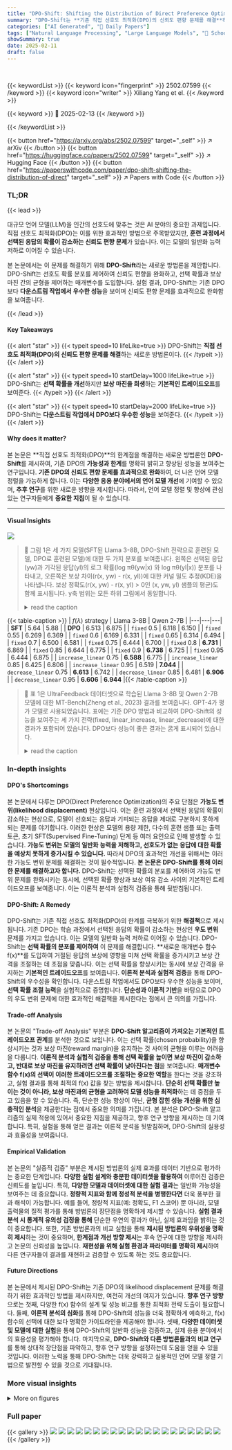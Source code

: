 ```yaml
---
title: "DPO-Shift: Shifting the Distribution of Direct Preference Optimization"
summary: "DPO-Shift는 **기존 직접 선호도 최적화(DPO)의 신뢰도 편향 문제를 해결**하기 위해 제안된 새로운 방법론입니다.  **선호도 확률 분포를 제어**하여 신뢰도 편향을 완화하고 다운스트림 작업에서 성능을 개선함을 보여줍니다."
categories: ["AI Generated", "🤗 Daily Papers"]
tags: ["Natural Language Processing", "Large Language Models", "🏢 School of Data Science, The Chinese University of Hong Kong, Shenzhen",]
showSummary: true
date: 2025-02-11
draft: false
---
```


<br>

{{< keywordList >}}
{{< keyword icon="fingerprint" >}} 2502.07599 {{< /keyword >}}
{{< keyword icon="writer" >}} Xiliang Yang et el. {{< /keyword >}}
 
{{< keyword >}} 🤗 2025-02-13 {{< /keyword >}}
 
{{< /keywordList >}}

{{< button href="https://arxiv.org/abs/2502.07599" target="_self" >}}
↗ arXiv
{{< /button >}}
{{< button href="https://huggingface.co/papers/2502.07599" target="_self" >}}
↗ Hugging Face
{{< /button >}}
{{< button href="https://paperswithcode.com/paper/dpo-shift-shifting-the-distribution-of-direct" target="_self" >}}
↗ Papers with Code
{{< /button >}}




### TL;DR


{{< lead >}}

대규모 언어 모델(LLM)을 인간의 선호도에 맞추는 것은 AI 분야의 중요한 과제입니다. 직접 선호도 최적화(DPO)는 이를 위한 효과적인 방법으로 주목받았지만, **훈련 과정에서 선택된 응답의 확률이 감소하는 신뢰도 편향 문제**가 있습니다. 이는 모델의 일반화 능력 저하로 이어질 수 있습니다.

본 논문에서는 이 문제를 해결하기 위해 **DPO-Shift**라는 새로운 방법론을 제안합니다.  DPO-Shift는 선호도 확률 분포를 제어하여 신뢰도 편향을 완화하고, 선택 확률과 보상 마진 간의 균형을 제어하는 매개변수를 도입합니다. 실험 결과, DPO-Shift는 기존 DPO보다 **다운스트림 작업에서 우수한 성능**을 보이며 신뢰도 편향 문제를 효과적으로 완화함을 보여줍니다.

{{< /lead >}}


#### Key Takeaways

{{< alert "star" >}}
{{< typeit speed=10 lifeLike=true >}} DPO-Shift는 **직접 선호도 최적화(DPO)의 신뢰도 편향 문제를 해결**하는 새로운 방법론이다. {{< /typeit >}}
{{< /alert >}}

{{< alert "star" >}}
{{< typeit speed=10 startDelay=1000 lifeLike=true >}} DPO-Shift는 **선택 확률을 개선**하지만 **보상 마진을 희생**하는 **기본적인 트레이드오프**를 보여준다. {{< /typeit >}}
{{< /alert >}}

{{< alert "star" >}}
{{< typeit speed=10 startDelay=2000 lifeLike=true >}} DPO-Shift는 **다운스트림 작업에서 DPO보다 우수한 성능**을 보여준다.  {{< /typeit >}}
{{< /alert >}}

#### Why does it matter?
본 논문은 **직접 선호도 최적화(DPO)**의 한계점을 해결하는 새로운 방법론인 **DPO-Shift**를 제시하여, 기존 DPO의 **가능성과 한계**를 명확히 밝히고 향상된 성능을 보여주는 연구입니다.  **기존 DPO의 신뢰도 편향 문제를 효과적으로 완화**하여, 더 나은 언어 모델 정렬을 가능하게 합니다. 이는 **다양한 응용 분야에서의 언어 모델 개선**에 기여할 수 있으며, **추후 연구**를 위한 새로운 방향을 제시합니다. 따라서, 언어 모델 정렬 및 향상에 관심 있는 연구자들에게 **중요한 지침**이 될 수 있습니다.

------
#### Visual Insights



![](https://arxiv.org/html/2502.07599/x1.png)

> 🔼 그림 1은 세 가지 모델(SFT된 Llama 3-8B, DPO-Shift 전략으로 훈련된 모델, DPO로 훈련된 모델)에 대한 두 가지 분포를 보여줍니다. 왼쪽은 선택된 응답(yw)과 기각된 응답(yl)의 로그 확률(log πθ(yw|x) 와 log πθ(yl|x)) 분포를 나타내고, 오른쪽은 보상 차이(r(x, yw) - r(x, yl))에 대한 커널 밀도 추정(KDE)을 나타냅니다. 보상 정확도(r(x, yw) - r(x, yl) > 0인 (x, yw, yl) 샘플의 평균)도 함께 표시됩니다. y축 범위는 모든 하위 그림에서 동일합니다.
> <details>
> <summary>read the caption</summary>
> Figure 1: Left: Distribution of log⁡πθ⁢(𝒚w|𝒙)subscript𝜋𝜃conditionalsubscript𝒚𝑤𝒙\log\pi_{\theta}(\boldsymbol{y}_{w}|\boldsymbol{x})roman_log italic_π start_POSTSUBSCRIPT italic_θ end_POSTSUBSCRIPT ( bold_italic_y start_POSTSUBSCRIPT italic_w end_POSTSUBSCRIPT | bold_italic_x ) and log⁡πθ⁢(𝒚l|𝒙)subscript𝜋𝜃conditionalsubscript𝒚𝑙𝒙\log\pi_{\theta}(\boldsymbol{y}_{l}|\boldsymbol{x})roman_log italic_π start_POSTSUBSCRIPT italic_θ end_POSTSUBSCRIPT ( bold_italic_y start_POSTSUBSCRIPT italic_l end_POSTSUBSCRIPT | bold_italic_x ). Right: Kernel density estimation (KDE) for the reward margin (r⁢(𝒙,𝒚w)−r⁢(𝒙,𝒚l))𝑟𝒙subscript𝒚𝑤𝑟𝒙subscript𝒚𝑙(r(\boldsymbol{x},\boldsymbol{y}_{w})-r(\boldsymbol{x},\boldsymbol{y}_{l}))( italic_r ( bold_italic_x , bold_italic_y start_POSTSUBSCRIPT italic_w end_POSTSUBSCRIPT ) - italic_r ( bold_italic_x , bold_italic_y start_POSTSUBSCRIPT italic_l end_POSTSUBSCRIPT ) ). The reward accuracy, which is the sample mean of 1⁢{(𝒙,𝒚w,𝒚l)|r⁢(𝒙,𝒚w)−r⁢(𝒙,𝒚l)>0}1conditional-set𝒙subscript𝒚𝑤subscript𝒚𝑙𝑟𝒙subscript𝒚𝑤𝑟𝒙subscript𝒚𝑙01\{(\boldsymbol{x},\boldsymbol{y}_{w},\boldsymbol{y}_{l})|r(\boldsymbol{x},% \boldsymbol{y}_{w})-r(\boldsymbol{x},\boldsymbol{y}_{l})>0\}1 { ( bold_italic_x , bold_italic_y start_POSTSUBSCRIPT italic_w end_POSTSUBSCRIPT , bold_italic_y start_POSTSUBSCRIPT italic_l end_POSTSUBSCRIPT ) | italic_r ( bold_italic_x , bold_italic_y start_POSTSUBSCRIPT italic_w end_POSTSUBSCRIPT ) - italic_r ( bold_italic_x , bold_italic_y start_POSTSUBSCRIPT italic_l end_POSTSUBSCRIPT ) > 0 } is listed. The three rows are plotted with three models including the SFTed Llama 3-8B, the model trained by one strategy of DPO-Shift, and the model trained by DPO (from top to bottom), separately. The ranges of the y-axis of all subfigures are the same.
> </details>





{{< table-caption >}}
| $f(\lambda)$ strategy | Llama 3-8B | Qwen 2-7B |
|---|---|---|
| **SFT** | 5.64 | 5.88 |
| **DPO** | 6.513 | 6.875 |
| `fixed` 0.5 | 6.118 | 6.150 |
| `fixed` 0.55 | 6.269 | 6.369 |
| `fixed` 0.6 | 6.169 | 6.331 |
| `fixed` 0.65 | 6.314 | 6.494 |
| `fixed` 0.7 | 6.500 | 6.581 |
| `fixed` 0.75 | 6.444 | 6.700 |
| `fixed` 0.8 | **6.731** | 6.869 |
| `fixed` 0.85 | 6.644 | 6.775 |
| `fixed` 0.9 | **6.738** | 6.725 |
| `fixed` 0.95 | 6.444 | 6.875 |
| `increase_linear` 0.75 | **6.588** | 6.775 |
| `increase_linear` 0.85 | 6.425 | 6.806 |
| `increase_linear` 0.95 | 6.519 | **7.044** |
| `decrease_linear` 0.75 | **6.613** | 6.742 |
| `decrease_linear` 0.85 | 6.481 | **6.906** |
| `decrease_linear` 0.95 | **6.606** | **6.944** |{{< /table-caption >}}

> 🔼 표 1은 UltraFeedback 데이터셋으로 학습된 Llama 3-8B 및 Qwen 2-7B 모델에 대한 MT-Bench(Zheng et al., 2023) 결과를 보여줍니다.  GPT-4가 평가 모델로 사용되었습니다.  표에는 기준 DPO 방법과 비교하여 DPO-Shift의 성능을 보여주는 세 가지 전략(fixed, linear_increase, linear_decrease)에 대한 결과가 포함되어 있습니다. DPO보다 성능이 좋은 결과는 굵게 표시되어 있습니다.
> <details>
> <summary>read the caption</summary>
> Table 1: MT-Bench (Zheng et al., 2023) results for Llama 3-8B and Qwen 2-7B trained on UltraFeedback, where GPT-4o is the judge model. The results better than DPO is bolded. Results for fixed, linear_increase, and linear_decrease are included.
> </details>





### In-depth insights


#### DPO's Shortcomings
본 논문에서 다루는 DPO(Direct Preference Optimization)의 주요 단점은 **가능도 변위(likelihood displacement)** 현상입니다. 이는 훈련 과정에서 선택된 응답의 확률이 감소하는 현상으로, 모델이 선호되는 응답과 기피되는 응답을 제대로 구분하지 못하게 되는 문제를 야기합니다. 이러한 현상은 모델의 용량 제한, 다수의 훈련 샘플 또는 출력 토큰, 초기 SFT(Supervised Fine-Tuning) 단계 등 여러 요인으로 인해 발생할 수 있습니다. **가능도 변위는 모델의 일반화 능력을 저해하고, 선호도가 없는 응답에 대한 확률을 예상치 못하게 증가시킬 수 있습니다.** 따라서 DPO의 효과적인 개선을 위해서는 이러한 가능도 변위 문제를 해결하는 것이 필수적입니다.  **본 논문은 DPO-Shift를 통해 이러한 문제를 해결하고자 합니다.** DPO-Shift는 선택된 확률의 분포를 제어하여 가능도 변위 문제를 완화시키는 동시에, 선택된 확률 향상과 보상 여유 감소 사이의 기본적인 트레이드오프를 보여줍니다. 이는 이론적 분석과 실험적 검증을 통해 뒷받침됩니다.

#### DPO-Shift: A Remedy
DPO-Shift는 기존 직접 선호도 최적화(DPO)의 한계를 극복하기 위한 **해결책**으로 제시됩니다. 기존 DPO는 학습 과정에서 선택된 응답의 확률이 감소하는 현상인 **우도 변위** 문제를 가지고 있습니다. 이는 모델의 일반화 능력 저하로 이어질 수 있습니다. DPO-Shift는 **선택 확률의 분포를 제어하여** 이 문제를 해결합니다.  **새로운 매개변수 함수 f(x)**를 도입하여 거절된 응답의 보상에 영향을 미쳐 선택 확률을 증가시키고 보상 간격을 조절하는 데 초점을 맞춥니다. 이는 선택 확률을 향상시키는 동시에 보상 간격을 유지하는 **기본적인 트레이드오프**를 보여줍니다.  **이론적 분석과 실험적 검증**을 통해 DPO-Shift의 우수성을 확인합니다.  다운스트림 작업에서도 DPO보다 우수한 성능을 보이며,  **선택 확률 조절 능력**을 실험적으로 증명합니다.  **단순성과 이론적 기반**을 바탕으로 DPO의 우도 변위 문제에 대한 효과적인 해결책을 제시한다는 점에서 큰 의의를 가집니다.

#### Trade-off Analysis
본 논문의 "Trade-off Analysis" 부분은 **DPO-Shift 알고리즘이 가져오는 기본적인 트레이드오프 관계**를 분석한 것으로 보입니다.  이는 선택 확률(chosen probability)을 향상시키는 것과 보상 마진(reward margin)을 유지하는 것 사이의 균형을 이루는 어려움을 다룹니다.  **이론적 분석과 실험적 검증을 통해 선택 확률을 높이면 보상 마진이 감소하고, 반대로 보상 마진을 유지하려면 선택 확률이 낮아진다는 점**을 보여줍니다.  **매개변수 함수 f(x)의 선택이 이러한 트레이드오프를 조절하는 중요한 역할**을 한다는 것을 강조하고,  실험 결과를 통해 최적의 f(x) 값을 찾는 방법을 제시합니다.  **단순히 선택 확률만 높이는 것이 아니라, 보상 마진과의 균형을 고려하여 모델 성능을 최적화**하는 데 중점을 두고 있음을 알 수 있습니다.  즉,  단순한 성능 향상이 아닌, **균형 잡힌 성능 개선을 위한 심층적인 분석**을 제공한다는 점에서 중요한 의미를 가집니다.  본 분석은 DPO-Shift 알고리즘의 실제 적용에 있어서 중요한 지침을 제공하고,  향후 연구 방향을 제시하는 데 기여합니다.  특히,  실험을 통해 얻은 결과는 이론적 분석을 뒷받침하며,  DPO-Shift의 실용성과 효율성을 보여줍니다.

#### Empirical Validation
본 논문의 "실증적 검증" 부분은 제시된 방법론의 실제 효과를 데이터 기반으로 평가하는 중요한 단계입니다.  **다양한 실험 설계와 충분한 데이터셋을 활용하여** 이루어진 검증은 신뢰도를 높입니다. 특히, **다양한 모델과 데이터셋에 대한 실험 결과**는 일반화 가능성을 보여주는 데 중요합니다.  **정량적 지표와 함께 정성적 분석을 병행한다면** 더욱 풍부한 결과 해석이 가능합니다.  예를 들어, 정량적 지표(예: 정확도, F1 스코어) 뿐 아니라, 모델 출력물의 질적 평가를 통해 방법론의 장단점을 명확하게 제시할 수 있습니다.  **실험 결과 분석 시 통계적 유의성 검정을 통해** 단순한 우연의 결과가 아닌, 실제 효과임을 밝히는 것이 중요합니다.  또한, 기존 방법론과의 비교 실험을 통해 **제시된 방법론의 우위성을 명확히 제시**하는 것이 중요하며,  **한계점과 개선 방향 제시**는 후속 연구에 대한 방향을 제시하고 논문의 신뢰성을 높입니다.  **재현성을 위해 실험 환경과 파라미터를 명확히 제시**하여 다른 연구자들이 결과를 재현하고 검증할 수 있도록 하는 것도 중요합니다.

#### Future Directions
본 논문에서 제시된 DPO-Shift는 기존 DPO의 likelihood displacement 문제를 해결하기 위한 효과적인 방법을 제시하지만, 여전히 개선의 여지가 있습니다. **향후 연구 방향**으로는 첫째, 다양한 f(x) 함수의 설계 및 성능 비교를 통한 최적화 전략 도출이 필요합니다.  둘째, **이론적 분석의 심화**를 통해 DPO-Shift의 성능을 더욱 정확하게 예측하고,  f(x) 함수의 선택에 대한 보다 명확한 가이드라인을 제공해야 합니다. 셋째, **다양한 데이터셋 및 모델에 대한 실험**을 통해 DPO-Shift의 일반화 성능을 검증하고, 실제 응용 분야에서의 효용성을 평가해야 합니다. 마지막으로, **DPO-Shift와 다른 방법론들과의 비교 연구**를 통해 상대적 장단점을 파악하고,  향후 연구 방향을 설정하는데 도움을 얻을 수 있을 것입니다. 이러한 노력을 통해 DPO-Shift는 더욱 강력하고 실용적인 언어 모델 정렬 기법으로 발전할 수 있을 것으로 기대됩니다.


### More visual insights

<details>
<summary>More on figures
</summary>


![](https://arxiv.org/html/2502.07599/x2.png)

> 🔼 그림 2는 UltraFeedback 데이터셋의 테스트셋 분할에서 UltraFeedback으로 학습된 Llama 3-8B 모델의 log πθ(yw|x)와 log πθ(yl|x)의 분포를 보여줍니다. 여기서 사용된 f(λ)는 고정 전략을 사용했습니다. 그림에는 제한된 f(λ)의 경우만 나열되어 있으며, 자세한 내용은 부록 A.2절을 참조하십시오. 모든 하위 그림의 y축 범위는 동일합니다. 이 그림은 DPO-Shift의 핵심 개념인 선택 확률 분포의 변화를 시각적으로 보여주는 데 중점을 둡니다.
> <details>
> <summary>read the caption</summary>
> Figure 2: Distribution for log⁡πθ⁢(𝒚w|𝒙)subscript𝜋𝜃conditionalsubscript𝒚𝑤𝒙\log\pi_{\theta}(\boldsymbol{y}_{w}|\boldsymbol{x})roman_log italic_π start_POSTSUBSCRIPT italic_θ end_POSTSUBSCRIPT ( bold_italic_y start_POSTSUBSCRIPT italic_w end_POSTSUBSCRIPT | bold_italic_x ) and log⁡πθ⁢(𝒚l|𝒙)subscript𝜋𝜃conditionalsubscript𝒚𝑙𝒙\log\pi_{\theta}(\boldsymbol{y}_{l}|\boldsymbol{x})roman_log italic_π start_POSTSUBSCRIPT italic_θ end_POSTSUBSCRIPT ( bold_italic_y start_POSTSUBSCRIPT italic_l end_POSTSUBSCRIPT | bold_italic_x ) on test set split of UltraFeedback for Llama 3-8B trained on UltraFeedback with fixed strategy. Only limited cases of f⁢(λ)𝑓𝜆f(\lambda)italic_f ( italic_λ ) are listed. For a full ablation study, please refer to Section A.2. The ranges of the y-axis of all subfigures are the same.
> </details>



![](https://arxiv.org/html/2502.07599/x3.png)

> 🔼 그림 3은 UltraFeedback 데이터셋으로 학습된 Llama 3-8B 모델에 대해, 고정된 f(λ) 값을 사용한 DPO-Shift의 보상 마진과 보상 정확도 분포를 보여줍니다. f(λ) 값이 0.55에서 0.95까지 변화함에 따라 보상 마진과 정확도의 변화를 보여주는 여러 하위 그림으로 구성되어 있습니다. 그림에서는 일부 f(λ) 값에 대한 결과만 제시하고 있으며, 자세한 내용은 부록 A.2절을 참조하라고 안내하고 있습니다. 모든 하위 그림의 y축 범위는 동일하게 설정되어 있습니다. 이 그림은 DPO-Shift의 f(λ) 매개변수가 모델 성능에 미치는 영향을 분석하는 데 도움이 됩니다.
> <details>
> <summary>read the caption</summary>
> Figure 3: Distribution for reward margin and reward accuracy on test set split of UltraFeedback for Llama 3-8B trained on UltraFeedback with fixed strategy. Only limited cases of f⁢(λ)𝑓𝜆f(\lambda)italic_f ( italic_λ ) are listed. For a full ablation study, please refer to Section A.2. The ranges of the y-axis of all subfigures are the same.
> </details>



![](https://arxiv.org/html/2502.07599/x4.png)

> 🔼 그림 4는 UltraFeedback 데이터셋으로 학습된 Llama 3-8B 모델에 대해 고정된 f(λ) 전략을 사용하여 다양한 f(λ) 값([0.5, 0.55, 0.6, 0.65, 0.7, 0.75, 0.8, 0.85, 0.9, 0.95])에 따른 보상 정확도를 보여줍니다.  f(λ) 값이 증가함에 따라 보상 정확도가 어떻게 변하는지 보여주는 그래프입니다.  이 그래프는 DPO-Shift 방법의 성능을 평가하는 데 사용됩니다.  x축은 f(λ) 값을, y축은 보상 정확도를 나타냅니다.
> <details>
> <summary>read the caption</summary>
> Figure 4: Reward accuracy vs different f⁢(λ)𝑓𝜆f(\lambda)italic_f ( italic_λ ) (fixed strategy) for Llama 3-8B trained on UltraFeedback, where f⁢(λ)𝑓𝜆f(\lambda)italic_f ( italic_λ ) is selected from [0.5,0.55,0.6,0.65,0.7,0.75,0.8,0.85,0.9,0.95]0.50.550.60.650.70.750.80.850.90.95[0.5,0.55,0.6,0.65,0.7,0.75,0.8,0.85,0.9,0.95][ 0.5 , 0.55 , 0.6 , 0.65 , 0.7 , 0.75 , 0.8 , 0.85 , 0.9 , 0.95 ].
> </details>



![](https://arxiv.org/html/2502.07599/x5.png)

> 🔼 그림 5는 UltraFeedback 데이터셋으로 학습된 Llama 3-8B 모델에 대해 f(x) = 0.99인 DPO-Shift와 DPO의 성능을 비교 분석한 결과를 보여줍니다. 왼쪽 그림은 선택된 응답(y_w)의 로그 확률 분포 log πθ(yw|x)를 나타내며, 오른쪽 그림은 보상 정확도와 보상 마진의 분포를 보여줍니다.  두 모델의 선택된 응답 확률 분포와 보상 마진의 차이를 시각적으로 비교하여 DPO-Shift의 효과를 분석합니다.
> <details>
> <summary>read the caption</summary>
> Figure 5: The comparison between DPO-Shift with f⁢(λ)=0.99𝑓𝜆0.99f(\lambda)=0.99italic_f ( italic_λ ) = 0.99 and DPO on test set split of UltraFeedback for Llama 3-8B trained on UltraFeedback. Left: Distribution for log⁡πθ⁢(𝒚w|𝒙)subscript𝜋𝜃conditionalsubscript𝒚𝑤𝒙\log\pi_{\theta}(\boldsymbol{y}_{w}|\boldsymbol{x})roman_log italic_π start_POSTSUBSCRIPT italic_θ end_POSTSUBSCRIPT ( bold_italic_y start_POSTSUBSCRIPT italic_w end_POSTSUBSCRIPT | bold_italic_x ). Right: Reward accuracy and distribution for reward margin.
> </details>



![](https://arxiv.org/html/2502.07599/x6.png)

> 🔼 그림 6은 UltraFeedback 데이터셋으로 학습된 Llama 3-8B 모델에 대한 테스트셋 결과를 보여줍니다.  고정 전략(f(λ) = 0.75)과 선형 감소 전략(λmin = 0.75)의 두 가지 f(x) 선택 전략을 비교 분석합니다. 왼쪽 그림은 선택된 응답(yw)과 기각된 응답(yl)의 로그 확률 분포를, 오른쪽 그림은 보상 정확도와 보상 마진 분포를 나타냅니다.  두 전략의 성능 차이와 보상 마진과 선택 확률 간의 상관관계를 시각적으로 보여주는 그림입니다.
> <details>
> <summary>read the caption</summary>
> Figure 6: The comparison between fixed strategy with f⁢(λ)=0.75𝑓𝜆0.75f(\lambda)=0.75italic_f ( italic_λ ) = 0.75 and linear_decrease with λmin=0.75subscript𝜆0.75\lambda_{\min}=0.75italic_λ start_POSTSUBSCRIPT roman_min end_POSTSUBSCRIPT = 0.75 on test set split of UltraFeedback for Llama 3-8B trained on UltraFeedback. Left: Distribution for log⁡πθ⁢(𝒚w|𝒙)subscript𝜋𝜃conditionalsubscript𝒚𝑤𝒙\log\pi_{\theta}(\boldsymbol{y}_{w}|\boldsymbol{x})roman_log italic_π start_POSTSUBSCRIPT italic_θ end_POSTSUBSCRIPT ( bold_italic_y start_POSTSUBSCRIPT italic_w end_POSTSUBSCRIPT | bold_italic_x ) and log⁡πθ⁢(𝒚l|𝒙)subscript𝜋𝜃conditionalsubscript𝒚𝑙𝒙\log\pi_{\theta}(\boldsymbol{y}_{l}|\boldsymbol{x})roman_log italic_π start_POSTSUBSCRIPT italic_θ end_POSTSUBSCRIPT ( bold_italic_y start_POSTSUBSCRIPT italic_l end_POSTSUBSCRIPT | bold_italic_x ); Right: Reward accuracy and distribution for reward margin.
> </details>



![](https://arxiv.org/html/2502.07599/x7.png)

> 🔼 그림 7은 UltraFeedback 데이터셋으로 학습된 Llama 3-8B 모델을 사용하여 DPO와 DPO-Shift의 성능을 비교한 결과를 보여줍니다. UltraFeedback 데이터셋의 테스트 분할에서 가져온 질문들로 모델을 테스트했습니다. 이 실험은 DPO-Shift가 DPO보다 우수한 성능을 보이는지, 그리고 선택 확률과 보상 마진 사이의 균형을 어떻게 제어하는지를 보여주는 것을 목표로 합니다.  x축은 다양한 f(x) 전략을 나타내고 y축은 승률을 나타냅니다. 각 막대는 DPO-Shift와 DPO의 승률을 비교하여 DPO-Shift의 우위를 보여줍니다.  다양한 f(x) 값에 따른 승률 변화를 통해 DPO-Shift의 매개변수 조정의 효과를 확인할 수 있습니다.
> <details>
> <summary>read the caption</summary>
> Figure 7: Win rate experiment against DPO using Llama 3-8B trained on the UltraFeedback dataset and tested with questions from the test split of UltraFeedback.
> </details>



![](https://arxiv.org/html/2502.07599/x8.png)

> 🔼 그림 8은 UltraFeedback 데이터셋으로 학습된 Llama 3-8B 모델에 대한 테스트셋 분할에서 log πθ(yw|x)와 log πθ(yl|x)의 분포를 보여줍니다. 여기서 DPO-Shift는 고정된 전략을 사용합니다.  각 하위 그림의 y축 범위는 동일합니다.  간단히 말해, 이 그림은 DPO-Shift 방법을 사용하여 다양한 f(x) 값에 따른 선택된 응답과 거부된 응답의 확률 분포를 시각적으로 보여줍니다.
> <details>
> <summary>read the caption</summary>
> Figure 8: Distribution for log⁡πθ⁢(𝒚w|𝒙)subscript𝜋𝜃conditionalsubscript𝒚𝑤𝒙\log\pi_{\theta}(\boldsymbol{y}_{w}|\boldsymbol{x})roman_log italic_π start_POSTSUBSCRIPT italic_θ end_POSTSUBSCRIPT ( bold_italic_y start_POSTSUBSCRIPT italic_w end_POSTSUBSCRIPT | bold_italic_x ) and log⁡πθ⁢(𝒚l|𝒙)subscript𝜋𝜃conditionalsubscript𝒚𝑙𝒙\log\pi_{\theta}(\boldsymbol{y}_{l}|\boldsymbol{x})roman_log italic_π start_POSTSUBSCRIPT italic_θ end_POSTSUBSCRIPT ( bold_italic_y start_POSTSUBSCRIPT italic_l end_POSTSUBSCRIPT | bold_italic_x ) on test set split of UltraFeedback for Llama 3-8B trained on UltraFeedback, where DPO-Shift uses fixed strategy. The ranges of the y-axis of all subfigures are the same.
> </details>



![](https://arxiv.org/html/2502.07599/x9.png)

> 🔼 그림 9는 UltraFeedback 데이터셋으로 학습된 Llama 3-8B 모델에 대한 테스트셋 결과를 보여줍니다.  DPO-Shift 방법에서 고정된 f(x) 전략을 사용했을 때, 보상 마진과 보상 정확도의 분포를 나타냅니다.  각 하위 그림은 다른 f(x) 값에 해당하며, y축 범위는 모든 하위 그림에서 동일합니다.  이 그림을 통해 다양한 f(x) 값이 보상 마진과 정확도에 미치는 영향을 비교 분석할 수 있습니다. 특히,  f(x) 값의 변화에 따른 보상 마진 분포의 변화 양상과 보상 정확도 변화를 자세히 살펴볼 수 있습니다.
> <details>
> <summary>read the caption</summary>
> Figure 9: Distribution for reward margin and reward accuracy on test set split of UltraFeedback for Llama 3-8B trained on UltraFeedback, where DPO-Shift uses fixed strategy. The ranges of the y-axis of all subfigures are the same.
> </details>



![](https://arxiv.org/html/2502.07599/x10.png)

> 🔼 그림 10은 Capybara 데이터셋으로 학습된 Llama 3-8B 모델에 대한 log πθ(yw|x)와 log πθ(yl|x)의 분포를 보여줍니다. 여기서 DPO-Shift는 고정된 전략(fixed strategy)을 사용합니다.  x는 프롬프트, yw는 선택된 응답, yl은 거부된 응답을 나타냅니다. 각 하위 그림의 y축 범위는 동일합니다. 이 그림은 DPO-Shift 방법이 모델의 선택 확률 분포에 어떻게 영향을 미치는지 시각적으로 보여줍니다.  각기 다른 f(x) 값에 따른 분포의 변화를 통해 likelihood displacement 문제 해결에 대한 DPO-Shift의 효과를 확인할 수 있습니다.
> <details>
> <summary>read the caption</summary>
> Figure 10: Distribution for log⁡πθ⁢(𝒚w|𝒙)subscript𝜋𝜃conditionalsubscript𝒚𝑤𝒙\log\pi_{\theta}(\boldsymbol{y}_{w}|\boldsymbol{x})roman_log italic_π start_POSTSUBSCRIPT italic_θ end_POSTSUBSCRIPT ( bold_italic_y start_POSTSUBSCRIPT italic_w end_POSTSUBSCRIPT | bold_italic_x ) and log⁡πθ⁢(𝒚l|𝒙)subscript𝜋𝜃conditionalsubscript𝒚𝑙𝒙\log\pi_{\theta}(\boldsymbol{y}_{l}|\boldsymbol{x})roman_log italic_π start_POSTSUBSCRIPT italic_θ end_POSTSUBSCRIPT ( bold_italic_y start_POSTSUBSCRIPT italic_l end_POSTSUBSCRIPT | bold_italic_x ) on test set split of Capybara for Llama 3-8B trained on Capybara, where DPO-Shift uses fixed strategy. The ranges of the y-axis of all subfigures are the same.
> </details>



![](https://arxiv.org/html/2502.07599/x11.png)

> 🔼 그림 11은 캡션에서 언급한 것처럼 Capybara 데이터셋으로 학습된 Llama 3-8B 모델에 대한 결과를 보여줍니다.  DPO-Shift 기법을 사용하여  고정된 f(x) 전략을 적용했을 때의 보상 마진과 보상 정확도 분포를 보여줍니다.  각 하위 그림은 f(x) 값의 변화에 따른 결과를 나타내며, y축의 범위는 모두 동일하게 설정되어 있습니다.  이 그림을 통해 DPO-Shift의 고정된 f(x) 전략이 보상 마진 및 정확도에 미치는 영향을 시각적으로 비교 분석할 수 있습니다.
> <details>
> <summary>read the caption</summary>
> Figure 11: Distribution for reward margin and reward accuracy on test set split of Capybara for Llama 3-8B trained on Capybara, where DPO-Shift uses fixed strategy. The ranges of the y-axis of all subfigures are the same.
> </details>



![](https://arxiv.org/html/2502.07599/x12.png)

> 🔼 그림 12는 UltraFeedback 데이터셋으로 학습된 Qwen 2-7B 모델에 대한 테스트셋 분할에서 log πθ(yw|x)와 log πθ(yl|x)의 분포를 보여줍니다. 여기서 DPO-Shift는 고정된 전략(fixed strategy)을 사용합니다.  모든 하위 그림의 y축 범위는 동일합니다. 이 그림은 DPO-Shift 방법이 고정된 f(x) 값을 사용할 때, 선택된 응답(yw)과 기각된 응답(yl)의 확률 분포에 어떻게 영향을 미치는지 시각적으로 보여줍니다.  각 하위 그림은 다른 f(x) 값에 따른 분포를 나타내며,  f(x) 값의 변화에 따른 분포 변화를 분석하는 데 도움이 됩니다.
> <details>
> <summary>read the caption</summary>
> Figure 12: Distribution for log⁡πθ⁢(𝒚w|𝒙)subscript𝜋𝜃conditionalsubscript𝒚𝑤𝒙\log\pi_{\theta}(\boldsymbol{y}_{w}|\boldsymbol{x})roman_log italic_π start_POSTSUBSCRIPT italic_θ end_POSTSUBSCRIPT ( bold_italic_y start_POSTSUBSCRIPT italic_w end_POSTSUBSCRIPT | bold_italic_x ) and log⁡πθ⁢(𝒚l|𝒙)subscript𝜋𝜃conditionalsubscript𝒚𝑙𝒙\log\pi_{\theta}(\boldsymbol{y}_{l}|\boldsymbol{x})roman_log italic_π start_POSTSUBSCRIPT italic_θ end_POSTSUBSCRIPT ( bold_italic_y start_POSTSUBSCRIPT italic_l end_POSTSUBSCRIPT | bold_italic_x ) on test set split of UltraFeedback for Qwen 2-7B trained on UltraFeedback, where DPO-Shift uses fixed strategy. The ranges of the y-axis of all subfigures are the same.
> </details>



![](https://arxiv.org/html/2502.07599/x13.png)

> 🔼 그림 13은 UltraFeedback 데이터셋으로 학습된 Qwen 2-7B 모델에 대한 테스트셋 결과를 보여줍니다. DPO-Shift가 고정된 f(x) 전략을 사용했을 때, 보상 마진과 보상 정확도의 분포를 나타냅니다.  각 하위 그림은 서로 다른 f(x) 값에 따른 결과를 보여주며, y축 범위는 모든 하위 그림에서 동일하게 유지됩니다.  SFT(Supervised Fine-Tuning) 모델의 결과와 DPO(Direct Preference Optimization)의 결과도 비교를 위해 함께 제시되어 있습니다. 이를 통해 DPO-Shift의 f(x) 값 변화에 따른 성능 변화를 시각적으로 확인할 수 있습니다.
> <details>
> <summary>read the caption</summary>
> Figure 13: Distribution for reward margin and reward accuracy on test set split of UltraFeedback for Qwen 2-7B trained on UltraFeedback, where DPO-Shift uses fixed strategy. The ranges of the y-axis of all subfigures are the same.
> </details>



![](https://arxiv.org/html/2502.07599/x14.png)

> 🔼 그림 14는 Capybara 데이터셋으로 학습된 Qwen 2-7B 모델에 대해, DPO-Shift(고정 전략 사용)의 log πθ(yw|x)와 log πθ(yl|x)의 분포를 보여줍니다.  여기서 yw는 선택된 응답, yl은 기각된 응답을 나타냅니다.  각 하위 그림은 f(x)의 다양한 값에 따른 분포를 보여주며, y축의 범위는 모든 하위 그림에서 동일합니다.  이 그림은 DPO-Shift의 고정 전략이 선택 확률 분포에 미치는 영향을 시각적으로 보여줍니다.
> <details>
> <summary>read the caption</summary>
> Figure 14: Distribution for log⁡πθ⁢(𝒚w|𝒙)subscript𝜋𝜃conditionalsubscript𝒚𝑤𝒙\log\pi_{\theta}(\boldsymbol{y}_{w}|\boldsymbol{x})roman_log italic_π start_POSTSUBSCRIPT italic_θ end_POSTSUBSCRIPT ( bold_italic_y start_POSTSUBSCRIPT italic_w end_POSTSUBSCRIPT | bold_italic_x ) and log⁡πθ⁢(𝒚l|𝒙)subscript𝜋𝜃conditionalsubscript𝒚𝑙𝒙\log\pi_{\theta}(\boldsymbol{y}_{l}|\boldsymbol{x})roman_log italic_π start_POSTSUBSCRIPT italic_θ end_POSTSUBSCRIPT ( bold_italic_y start_POSTSUBSCRIPT italic_l end_POSTSUBSCRIPT | bold_italic_x ) on test set split of Capybara for Qwen 2-7B trained on Capybara, where DPO-Shift uses fixed strategy. The ranges of the y-axis of all subfigures are the same.
> </details>



![](https://arxiv.org/html/2502.07599/x15.png)

> 🔼 그림 15는 Capybara 데이터셋으로 학습된 Qwen 2-7B 모델에 대해, DPO-Shift가 고정된 f(x) 전략을 사용했을 때 Capybara의 테스트셋 분할에 대한 보상 마진과 보상 정확도의 분포를 보여줍니다. 각 하위 그림의 y축 범위는 동일하며, SFT 모델, DPO 모델 및 다양한 f(x) 값을 가진 DPO-Shift 모델의 결과를 비교하여 보상 마진의 분포 변화와 보상 정확도의 변화를 시각적으로 보여줍니다. 이를 통해 DPO-Shift의 f(x) 매개변수가 모델 성능에 미치는 영향을 분석하고, 최적의 f(x) 값을 찾는 데 도움이 됩니다.
> <details>
> <summary>read the caption</summary>
> Figure 15: Distribution for reward margin and reward accuracy on test set split of Capybara for Qwen 2-7B trained on Capybara, where DPO-Shift uses fixed strategy. The ranges of the y-axis of all subfigures are the same.
> </details>



![](https://arxiv.org/html/2502.07599/x16.png)

> 🔼 그림 16은 UltraFeedback 데이터셋으로 학습된 Llama 3-8B 모델에 대한 테스트셋 결과를 보여줍니다.  DPO-Shift의 linear_increase 및 linear_decrease 전략을 사용하여 log πθ(yw|x) 와 log πθ(yl|x) 의 분포를 나타냅니다.  여기서 yw는 선택된 응답, yl은 거절된 응답을 나타냅니다.  모든 하위 그림의 y축 범위는 동일합니다. 이 그림은 DPO-Shift 알고리즘이 선택 확률의 분포를 제어하는 데 사용하는 두 가지 전략의 효과를 시각적으로 비교 분석하는 데 도움이 됩니다.
> <details>
> <summary>read the caption</summary>
> Figure 16: Distribution for log⁡πθ⁢(𝒚w|𝒙)subscript𝜋𝜃conditionalsubscript𝒚𝑤𝒙\log\pi_{\theta}(\boldsymbol{y}_{w}|\boldsymbol{x})roman_log italic_π start_POSTSUBSCRIPT italic_θ end_POSTSUBSCRIPT ( bold_italic_y start_POSTSUBSCRIPT italic_w end_POSTSUBSCRIPT | bold_italic_x ) and log⁡πθ⁢(𝒚l|𝒙)subscript𝜋𝜃conditionalsubscript𝒚𝑙𝒙\log\pi_{\theta}(\boldsymbol{y}_{l}|\boldsymbol{x})roman_log italic_π start_POSTSUBSCRIPT italic_θ end_POSTSUBSCRIPT ( bold_italic_y start_POSTSUBSCRIPT italic_l end_POSTSUBSCRIPT | bold_italic_x ) on test set split of Ultrafeedback for Llama 3-8B trained on UltraFeedback, where DPO-Shift uses linear_increase and linear_decrease strategies. The ranges of the y-axis of all subfigures are the same.
> </details>



![](https://arxiv.org/html/2502.07599/x17.png)

> 🔼 그림 17은 UltraFeedback 데이터셋으로 학습된 Llama 3-8B 모델에 대해, DPO-Shift가 linear_increase 및 linear_decrease 전략을 사용할 때 테스트셋에서 얻은 reward margin과 reward accuracy의 분포를 보여줍니다.  각 하위 그림은 서로 다른 DPO-Shift 설정(linear_increase 또는 linear_decrease 전략과 Amin값) 또는 기준 DPO 방법을 나타냅니다.  y축의 범위는 모든 하위 그림에서 동일하게 설정되어 있어, 각 설정 간의 상대적인 차이를 비교하기 용이합니다.  이 그림은 DPO-Shift의 다양한 설정이 reward margin과 accuracy에 미치는 영향을 시각적으로 보여주는 역할을 합니다. 특히, reward margin과 accuracy 사이의 절충 관계를 이해하는 데 도움이 됩니다.
> <details>
> <summary>read the caption</summary>
> Figure 17: Distribution for reward margin and reward accuracy on test set split of Ultrafeedback for Llama 3-8B trained on UltraFeedback, where DPO-Shift uses linear_increase and linear_decrease strategies. The ranges of the y-axis of all subfigures are the same.
> </details>



![](https://arxiv.org/html/2502.07599/x18.png)

> 🔼 그림 18은 Capybara 데이터셋으로 학습된 Llama 3-8B 모델에 대해,  Capybara 테스트셋을 사용하여 log πθ(yw|x) 와 log πθ(yl|x) 의 분포를 보여줍니다. 여기서 yw는 선택된 응답이고, yl은 기각된 응답입니다.  DPO-Shift 방법을 사용했으며, f(x) 함수는 linear_increase 및 linear_decrease 전략을 사용했습니다. 모든 서브 그림의 y축 범위는 동일합니다.  즉, 이 그림은 DPO-Shift의 두 가지 다른 f(x) 함수 적용 방식(선형 증가, 선형 감소)에 따른 선택된 응답과 기각된 응답의 확률 분포를 비교 분석한 것입니다.
> <details>
> <summary>read the caption</summary>
> Figure 18: Distribution for log⁡πθ⁢(𝒚w|𝒙)subscript𝜋𝜃conditionalsubscript𝒚𝑤𝒙\log\pi_{\theta}(\boldsymbol{y}_{w}|\boldsymbol{x})roman_log italic_π start_POSTSUBSCRIPT italic_θ end_POSTSUBSCRIPT ( bold_italic_y start_POSTSUBSCRIPT italic_w end_POSTSUBSCRIPT | bold_italic_x ) and log⁡πθ⁢(𝒚l|𝒙)subscript𝜋𝜃conditionalsubscript𝒚𝑙𝒙\log\pi_{\theta}(\boldsymbol{y}_{l}|\boldsymbol{x})roman_log italic_π start_POSTSUBSCRIPT italic_θ end_POSTSUBSCRIPT ( bold_italic_y start_POSTSUBSCRIPT italic_l end_POSTSUBSCRIPT | bold_italic_x ) on test set split of Capybara for Llama 3-8B trained on Capybara, where DPO-Shift uses linear_increase and linear_decrease strategies. The ranges of the y-axis of all subfigures are the same.
> </details>



![](https://arxiv.org/html/2502.07599/x19.png)

> 🔼 그림 19는 캡션에서 언급한 것처럼 카피바라 데이터셋으로 학습된 Llama 3-8B 모델에 대한 결과를 보여줍니다.  DPO-Shift 방법을 사용하여 선형 증가 및 선형 감소 전략을 적용했을 때의 보상 마진과 보상 정확도 분포를 나타냅니다.  각 하위 그림의 y축 범위는 동일하게 설정되어 있어, 서로 다른 전략 간의 직접적인 비교를 용이하게 합니다.  선형 증가와 선형 감소 전략 모두에 대한 보상 마진과 정확도의 분포를 시각적으로 비교 분석하여,  각 전략의 효과와 성능 차이를 파악하는 데 도움을 줍니다.
> <details>
> <summary>read the caption</summary>
> Figure 19: Distribution for reward margin and reward accuracy on test set split of Capybara for Llama 3-8B trained on Capybara, where DPO-Shift uses linear_increase and linear_decrease strategies. The ranges of the y-axis of all subfigures are the same.
> </details>



![](https://arxiv.org/html/2502.07599/x20.png)

> 🔼 그림 20은 UltraFeedback 데이터셋으로 학습된 Qwen 2-7B 모델에 대한 테스트셋 결과를 보여줍니다.  DPO-Shift 알고리즘의 linear_increase 및 linear_decrease 전략을 사용하여 log πθ(yw|x)와 log πθ(yl|x)의 분포를 보여줍니다.  여기서 yw는 선택된 응답이고, yl은 거부된 응답입니다.  모든 서브 그림의 y축 범위는 동일하게 설정되었습니다. 이 그림은 DPO-Shift 알고리즘의 두 가지 변형 전략이 선택 확률 분포에 미치는 영향을 시각적으로 비교 분석하는 데 도움이 됩니다.
> <details>
> <summary>read the caption</summary>
> Figure 20: Distribution for log⁡πθ⁢(𝒚w|𝒙)subscript𝜋𝜃conditionalsubscript𝒚𝑤𝒙\log\pi_{\theta}(\boldsymbol{y}_{w}|\boldsymbol{x})roman_log italic_π start_POSTSUBSCRIPT italic_θ end_POSTSUBSCRIPT ( bold_italic_y start_POSTSUBSCRIPT italic_w end_POSTSUBSCRIPT | bold_italic_x ) and log⁡πθ⁢(𝒚l|𝒙)subscript𝜋𝜃conditionalsubscript𝒚𝑙𝒙\log\pi_{\theta}(\boldsymbol{y}_{l}|\boldsymbol{x})roman_log italic_π start_POSTSUBSCRIPT italic_θ end_POSTSUBSCRIPT ( bold_italic_y start_POSTSUBSCRIPT italic_l end_POSTSUBSCRIPT | bold_italic_x ) on test set split of UltraFeedback for Qwen 2-7B trained on UltraFeedback, where DPO-Shift uses linear_increase and linear_decrease strategies. The ranges of the y-axis of all subfigures are the same.
> </details>



![](https://arxiv.org/html/2502.07599/x21.png)

> 🔼 그림 21은 UltraFeedback 데이터셋으로 학습된 Qwen 2-7B 모델에 대한 테스트셋 결과를 보여줍니다.  DPO-Shift의 linear_increase 및 linear_decrease 전략을 사용하여 reward margin과 reward accuracy의 분포를 나타냅니다.  각 하위 그림의 y축 범위는 동일합니다.  이 그림은 DPO-Shift의 두 가지 변형 방법이 reward margin과 reward accuracy에 미치는 영향을 비교 분석하는 데 사용됩니다.  각 전략의 성능을 reward margin과 accuracy의 분포를 통해 시각적으로 비교하여 DPO-Shift의 매개변수 조정 전략의 효과를 보여줍니다.
> <details>
> <summary>read the caption</summary>
> Figure 21: Distribution for reward margin and reward accuracy on test set split of UltraFeedback for Qwen 2-7B trained on UltraFeedback, where DPO-Shift uses linear_increase and linear_decrease strategies. The ranges of the y-axis of all subfigures are the same.
> </details>



![](https://arxiv.org/html/2502.07599/x22.png)

> 🔼 그림 22는 Capybara 데이터셋으로 학습된 Qwen 2-7B 모델에 대한 테스트셋 결과를 보여줍니다. DPO-Shift 방법을 사용하여 선형 증가 및 선형 감소 전략을 적용했을 때, 선택된 응답(yw)과 기각된 응답(yl)의 로그 확률 분포를 보여줍니다.  y축 범위는 모든 하위 그림에서 동일합니다. 이 그림은 DPO-Shift의 매개변수 함수 f(x)를 선형적으로 증가시키거나 감소시키는 전략의 효과를 시각적으로 비교 분석하는 데 사용됩니다.  즉, f(x)를 어떻게 조정하는지에 따라 선택된 응답의 확률 분포가 어떻게 변하는지 보여줍니다.
> <details>
> <summary>read the caption</summary>
> Figure 22: Distribution for log⁡πθ⁢(𝒚w|𝒙)subscript𝜋𝜃conditionalsubscript𝒚𝑤𝒙\log\pi_{\theta}(\boldsymbol{y}_{w}|\boldsymbol{x})roman_log italic_π start_POSTSUBSCRIPT italic_θ end_POSTSUBSCRIPT ( bold_italic_y start_POSTSUBSCRIPT italic_w end_POSTSUBSCRIPT | bold_italic_x ) and log⁡πθ⁢(𝒚l|𝒙)subscript𝜋𝜃conditionalsubscript𝒚𝑙𝒙\log\pi_{\theta}(\boldsymbol{y}_{l}|\boldsymbol{x})roman_log italic_π start_POSTSUBSCRIPT italic_θ end_POSTSUBSCRIPT ( bold_italic_y start_POSTSUBSCRIPT italic_l end_POSTSUBSCRIPT | bold_italic_x ) on test set split of Capybara for Qwen 2-7B trained on Capybara, where DPO-Shift uses linear_increase and linear_decrease strategies. The ranges of the y-axis of all subfigures are the same.
> </details>



![](https://arxiv.org/html/2502.07599/x23.png)

> 🔼 그림 23은 Capybara 데이터셋으로 학습된 Qwen 2-7B 모델에 대한 Capybara 테스트셋 분할 결과를 보여줍니다.  DPO-Shift의 linear_increase 및 linear_decrease 전략을 사용하여 reward margin과 reward 정확도의 분포를 나타냅니다.  각 하위 그림의 y축 범위는 동일하며, reward margin의 분포와 reward 정확도를 비교 분석하여 DPO-Shift의 성능을 평가하는 데 사용됩니다.  각 전략에서 reward margin의 분포와 reward 정확도를 비교하여 DPO-Shift의 성능과 안정성을 평가할 수 있습니다. 
> <details>
> <summary>read the caption</summary>
> Figure 23: Distribution for reward margin and reward accuracy on test set split of Capybara for Qwen 2-7B trained on Capybara, where DPO-Shift uses linear_increase and linear_decrease strategies. The ranges of the y-axis of all subfigures are the same.
> </details>



![](https://arxiv.org/html/2502.07599/x24.png)

> 🔼 그림 24는 UltraFeedback 데이터셋으로 학습된 Llama 3-8B 모델에 대한 테스트셋 분할에서 log πθ(yw|x)와 log πθ(yl|x)의 분포를 보여줍니다. 여기서 DPO-Shift는 고정된 전략을 사용합니다. y축 범위는 모든 하위 그림에서 동일합니다. 이 그림은 DPO-Shift의 고정 전략을 사용하여 모델이 선택된 응답과 기각된 응답의 확률을 어떻게 조정하는지 보여줍니다.  선택된 응답에 대한 확률은 증가하고, 기각된 응답에 대한 확률은 감소하는 경향이 있습니다.
> <details>
> <summary>read the caption</summary>
> Figure 24: Distribution for log⁡πθ⁢(𝒚w|𝒙)subscript𝜋𝜃conditionalsubscript𝒚𝑤𝒙\log\pi_{\theta}(\boldsymbol{y}_{w}|\boldsymbol{x})roman_log italic_π start_POSTSUBSCRIPT italic_θ end_POSTSUBSCRIPT ( bold_italic_y start_POSTSUBSCRIPT italic_w end_POSTSUBSCRIPT | bold_italic_x ) and log⁡πθ⁢(𝒚l|𝒙)subscript𝜋𝜃conditionalsubscript𝒚𝑙𝒙\log\pi_{\theta}(\boldsymbol{y}_{l}|\boldsymbol{x})roman_log italic_π start_POSTSUBSCRIPT italic_θ end_POSTSUBSCRIPT ( bold_italic_y start_POSTSUBSCRIPT italic_l end_POSTSUBSCRIPT | bold_italic_x ) on test set split of UltraFeedback for Llama 3-8B trained on UltraFeedback, where DPO-Shift uses fixed strategy. The ranges of the y-axis of all subfigures are the same.
> </details>



![](https://arxiv.org/html/2502.07599/x25.png)

> 🔼 그림 25는 UltraFeedback 데이터셋으로 학습된 Llama 3-8B 모델에 대한 테스트셋 결과를 보여줍니다. DPO-Shift의 고정된 전략(fixed strategy)을 사용하여, 보상 마진(reward margin)과 보상 정확도(reward accuracy)의 분포를 보여줍니다.  각 하위 그림의 y축 범위는 동일하게 설정되었습니다.  이 그림은 DPO-Shift의 f(x) 값을 다르게 설정했을 때 보상 마진과 정확도에 미치는 영향을 시각적으로 보여주는 역할을 합니다.  다양한 f(x) 값에 따른 보상 마진과 정확도 분포의 변화를 통해 DPO-Shift 알고리즘의 성능을 분석하고 이해하는 데 도움이 됩니다.
> <details>
> <summary>read the caption</summary>
> Figure 25: Distribution for reward margin and reward accuracy on test set split of UltraFeedback for Llama 3-8B trained on UltraFeedback, where DPO-Shift uses fixed strategy. The ranges of the y-axis of all subfigures are the same.
> </details>



![](https://arxiv.org/html/2502.07599/x26.png)

> 🔼 그림 26은 UltraFeedback 데이터셋으로 학습된 Llama 3-8B 모델을 사용하여 Capybara 테스트셋의 질문들에 대한 Win Rate 실험 결과를 보여줍니다.  UltraFeedback으로 미세 조정된 Llama 3-8B 모델과 다양한 f(x) 전략(fixed, linear_increase, linear_decrease 등)을 사용한 DPO-Shift 모델의 성능을 비교 분석합니다.  각 전략별로 모델이 올바른 응답을 선택한 비율(Win), 무승부 비율(Tie), 잘못된 응답을 선택한 비율(Loss)을 시각적으로 나타내어 DPO-Shift의 효과와 f(x) 선택 전략에 따른 성능 변화를 확인할 수 있습니다.
> <details>
> <summary>read the caption</summary>
> Figure 26: Win rate experiment for Llama 3-8B trained on UltraFeedback and tested with questions from the test split of Capybara.
> </details>



![](https://arxiv.org/html/2502.07599/x27.png)

> 🔼 이 그림은 UltraFeedback 데이터셋으로 학습된 Qwen 2-7B 모델을 사용하여 UltraFeedback의 테스트 집합에서 나온 질문들로 Win Rate 실험을 진행한 결과를 보여줍니다.  DPO와 DPO-Shift의 다양한 전략(f(x) 함수의 선택)을 비교하여 각 모델의 성능을 평가합니다.  세로축은 승률(Win), 무승부(Tie), 패배(Loss) 비율을 나타내고, 가로축은 사용된 DPO-Shift 전략(fixed, linear_increase, linear_decrease 등)을 나타냅니다. 각 전략에 따른 승률, 무승부, 패배 비율을 시각적으로 비교하여 어떤 DPO-Shift 전략이 DPO보다 더 나은 성능을 보이는지 확인할 수 있습니다.
> <details>
> <summary>read the caption</summary>
> Figure 27: Win rate experiment for Qwen 2-7B trained on UltraFeedback and tested with questions from the test split of UltraFeedback.
> </details>



![](https://arxiv.org/html/2502.07599/x28.png)

> 🔼 이 그림은 UltraFeedback 데이터셋으로 학습된 Qwen 2-7B 모델을 사용하여 Capybara 테스트셋의 질문들에 대한 승률 실험 결과를 보여줍니다.  각 막대는 DPO와 DPO-Shift의 세 가지 전략(fixed, linear_increase, linear_decrease)에 따른 승률, 무승부, 패배 비율을 나타냅니다.  이를 통해 DPO-Shift의 다양한 f(x) 전략이 모델 성능에 미치는 영향을 비교 분석하고,  DPO-Shift가 DPO보다 더 나은 성능을 보이는지 확인할 수 있습니다.
> <details>
> <summary>read the caption</summary>
> Figure 28: Win rate experiment for Qwen 2-7B trained on UltraFeedback and tested with questions from the test split of Capybara.
> </details>



</details>






### Full paper

{{< gallery >}}
<img src="paper_images/1.png" class="grid-w50 md:grid-w33 xl:grid-w25" />
<img src="paper_images/2.png" class="grid-w50 md:grid-w33 xl:grid-w25" />
<img src="paper_images/3.png" class="grid-w50 md:grid-w33 xl:grid-w25" />
<img src="paper_images/4.png" class="grid-w50 md:grid-w33 xl:grid-w25" />
<img src="paper_images/5.png" class="grid-w50 md:grid-w33 xl:grid-w25" />
<img src="paper_images/6.png" class="grid-w50 md:grid-w33 xl:grid-w25" />
<img src="paper_images/7.png" class="grid-w50 md:grid-w33 xl:grid-w25" />
<img src="paper_images/8.png" class="grid-w50 md:grid-w33 xl:grid-w25" />
<img src="paper_images/9.png" class="grid-w50 md:grid-w33 xl:grid-w25" />
<img src="paper_images/10.png" class="grid-w50 md:grid-w33 xl:grid-w25" />
<img src="paper_images/11.png" class="grid-w50 md:grid-w33 xl:grid-w25" />
<img src="paper_images/12.png" class="grid-w50 md:grid-w33 xl:grid-w25" />
<img src="paper_images/13.png" class="grid-w50 md:grid-w33 xl:grid-w25" />
<img src="paper_images/14.png" class="grid-w50 md:grid-w33 xl:grid-w25" />
<img src="paper_images/15.png" class="grid-w50 md:grid-w33 xl:grid-w25" />
<img src="paper_images/16.png" class="grid-w50 md:grid-w33 xl:grid-w25" />
<img src="paper_images/17.png" class="grid-w50 md:grid-w33 xl:grid-w25" />
<img src="paper_images/18.png" class="grid-w50 md:grid-w33 xl:grid-w25" />
<img src="paper_images/19.png" class="grid-w50 md:grid-w33 xl:grid-w25" />
<img src="paper_images/20.png" class="grid-w50 md:grid-w33 xl:grid-w25" />
{{< /gallery >}}